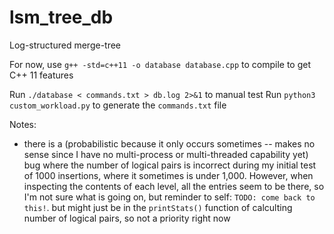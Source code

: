 # lsm_tree_db
Log-structured merge-tree


For now, use `g++ -std=c++11 -o database database.cpp` to compile to get C++ 11 features


Run `./database < commands.txt > db.log 2>&1` to manual test
Run `python3 custom_workload.py` to generate the `commands.txt` file


Notes:
- there is a (probabilistic because it only occurs sometimes -- makes no sense since I have no multi-process or multi-threaded capability yet) bug where the number of logical pairs is incorrect during my initial test of 1000 insertions, where it sometimes is under 1,000. However, when inspecting the contents of each level, all the entries seem to be there, so I'm not sure what is going on, but reminder to self: `TODO: come back to this!`. but might just be in the `printStats()` function of calculting number of logical pairs, so not a priority right now 